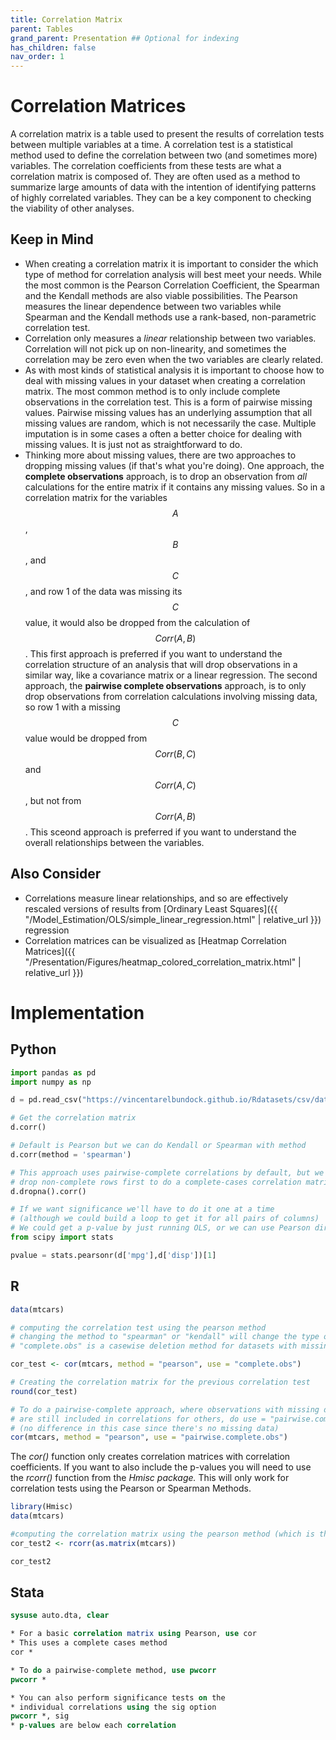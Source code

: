 ```yaml
---
title: Correlation Matrix
parent: Tables
grand_parent: Presentation ## Optional for indexing
has_children: false
nav_order: 1
---
```


# Correlation Matrices 

A correlation matrix is a table used to present the results of correlation tests between multiple variables at a time. A correlation test is a statistical method used to define the correlation between two (and sometimes more) variables. The correlation coefficients from these tests are what a correlation matrix is composed of. They are often used as a method to summarize large amounts of data with the intention of identifying patterns of highly correlated variables. They can be a key component to checking the viability of other analyses.

## Keep in Mind

- When creating a correlation matrix it is important to consider the which type of method for correlation analysis will best meet your needs. While the most common is the Pearson Correlation Coefficient, the Spearman and the Kendall methods are also viable possibilities. The Pearson measures the linear dependence between two variables while Spearman and the Kendall methods use a rank-based, non-parametric correlation test. 
- Correlation only measures a *linear* relationship between two variables. Correlation will not pick up on non-linearity, and sometimes the correlation may be zero even when the two variables are clearly related.
- As with most kinds of statistical analysis it is important to choose how to deal with missing values in your dataset when creating a correlation matrix. The most common method is to only include complete observations in the correlation test. This is a form of pairwise missing values. Pairwise missing values has an underlying assumption that all missing values are random, which is not necessarily the case. Multiple imputation is in some cases a often a better choice for dealing with missing values. It is just not as straightforward to do. 
- Thinking more about missing values, there are two approaches to dropping missing values (if that's what you're doing). One approach, the **complete observations** approach, is to drop an observation from *all* calculations for the entire matrix if it contains any missing values. So in a correlation matrix for the variables $$A$$, $$B$$, and $$C$$, and row 1 of the data was missing its $$C$$ value, it would also be dropped from the calculation of $$Corr(A,B)$$. This first approach is preferred if you want to understand the correlation structure of an analysis that will drop observations in a similar way, like a covariance matrix or a linear regression. The second approach, the **pairwise complete observations** approach, is to only drop observations from correlation calculations involving missing data, so row 1 with a missing $$C$$ value would be dropped from $$Corr(B,C)$$ and $$Corr(A,C)$$, but not from $$Corr(A,B)$$. This sceond approach is preferred if you want to understand the overall relationships between the variables.

## Also Consider

- Correlations measure linear relationships, and so are effectively rescaled versions of results from [Ordinary Least Squares]({{ "/Model_Estimation/OLS/simple_linear_regression.html" | relative_url }}) regression
- Correlation matrices can be visualized as [Heatmap Correlation Matrices]({{ "/Presentation/Figures/heatmap_colored_correlation_matrix.html" | relative_url }})


# Implementation

## Python

```python
import pandas as pd
import numpy as np

d = pd.read_csv("https://vincentarelbundock.github.io/Rdatasets/csv/datasets/mtcars.csv")

# Get the correlation matrix
d.corr()

# Default is Pearson but we can do Kendall or Spearman with method
d.corr(method = 'spearman')

# This approach uses pairwise-complete correlations by default, but we can
# drop non-complete rows first to do a complete-cases correlation matrix
d.dropna().corr()

# If we want significance we'll have to do it one at a time
# (although we could build a loop to get it for all pairs of columns)
# We could get a p-value by just running OLS, or we can use Pearson directly
from scipy import stats

pvalue = stats.pearsonr(d['mpg'],d['disp'])[1]
```

## R 

```r
data(mtcars)

# computing the correlation test using the pearson method
# changing the method to "spearman" or "kendall" will change the type of correlation test used
# "complete.obs" is a casewise deletion method for datasets with missing values

cor_test <- cor(mtcars, method = "pearson", use = "complete.obs")

# Creating the correlation matrix for the previous correlation test
round(cor_test)

# To do a pairwise-complete approach, where observations with missing data in some variables
# are still included in correlations for others, do use = "pairwise.complete.obs"
# (no difference in this case since there's no missing data)
cor(mtcars, method = "pearson", use = "pairwise.complete.obs")
```

The *cor()* function only creates correlation matrices with correlation coefficients. If you want to also include the p-values you will need to use the *rcorr()* function from the *Hmisc package.* This will only work for correlation tests using the Pearson or Spearman Methods.

```r
library(Hmisc)
data(mtcars)

#computing the correlation matrix using the pearson method (which is the default for rcorr())
cor_test2 <- rcorr(as.matrix(mtcars))

cor_test2
```

## Stata

```stata
sysuse auto.dta, clear

* For a basic correlation matrix using Pearson, use cor
* This uses a complete cases method
cor *

* To do a pairwise-complete method, use pwcorr
pwcorr *

* You can also perform significance tests on the 
* individual correlations using the sig option
pwcorr *, sig
* p-values are below each correlation
```
